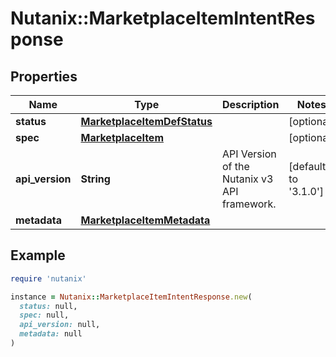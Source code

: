 # Nutanix::MarketplaceItemIntentResponse

## Properties

| Name | Type | Description | Notes |
| ---- | ---- | ----------- | ----- |
| **status** | [**MarketplaceItemDefStatus**](MarketplaceItemDefStatus.md) |  | [optional] |
| **spec** | [**MarketplaceItem**](MarketplaceItem.md) |  | [optional] |
| **api_version** | **String** | API Version of the Nutanix v3 API framework. | [default to &#39;3.1.0&#39;] |
| **metadata** | [**MarketplaceItemMetadata**](MarketplaceItemMetadata.md) |  |  |

## Example

```ruby
require 'nutanix'

instance = Nutanix::MarketplaceItemIntentResponse.new(
  status: null,
  spec: null,
  api_version: null,
  metadata: null
)
```

